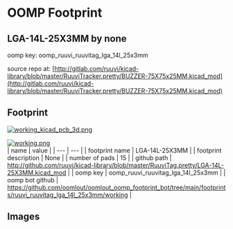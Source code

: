 # OOMP Footprint  
## LGA-14L-25X3MM  by none  
  
oomp key: oomp_ruuvi_ruuvitag_lga_14l_25x3mm  
  
source repo at: [http://gitlab.com/ruuvi/kicad-library/blob/master/RuuviTracker.pretty/BUZZER-75X75x25MM.kicad_mod](http://gitlab.com/ruuvi/kicad-library/blob/master/RuuviTracker.pretty/BUZZER-75X75x25MM.kicad_mod)  
## Footprint  
  
[![working_kicad_pcb_3d.png](working_kicad_pcb_3d_600.png)](working_kicad_pcb_3d.png)  
  
[![working.png](working_600.png)](working.png)  
| name | value | 
| --- | --- | 
| footprint name | LGA-14L-25X3MM | 
| footprint description | None | 
| number of pads | 15 | 
| github path | http://github.com/ruuvi/kicad-library/blob/master/RuuviTag.pretty/LGA-14L-25X3MM.kicad_mod | 
| oomp key | oomp_ruuvi_ruuvitag_lga_14l_25x3mm | 
| oomp bot github | https://github.com/oomlout/oomlout_oomp_footprint_bot/tree/main/footprints/ruuvi_ruuvitag_lga_14l_25x3mm/working | 
## Images  
